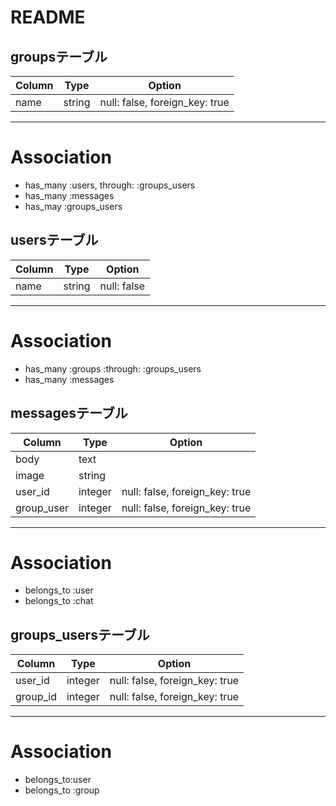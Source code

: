 # README

## groupsテーブル

|Column|Type|Option|
|------|----|------|
|name|string|null: false, foreign_key: true|
--------------------
# Association
- has_many :users, through: :groups_users
- has_many :messages
- has_may :groups_users

## usersテーブル

|Column|Type|Option|
|------|----|------|
|name|string|null: false|
--------------------
# Association
- has_many :groups :through: :groups_users
- has_many :messages

## messagesテーブル

|Column|Type|Option|
|------|----|------|
|body|text||
|image|string||
|user_id|integer|null: false, foreign_key: true|
|group_user|integer|null: false, foreign_key: true|
--------------------
# Association
- belongs_to :user
- belongs_to :chat

## groups_usersテーブル

|Column|Type|Option|
|------|----|------|
|user_id|integer|null: false, foreign_key: true|
|group_id|integer|null: false, foreign_key: true|
--------------------
# Association
- belongs_to:user
- belongs_to :group